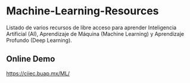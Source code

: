 # Machine-Learning-Resources
Listado de varios recursos de libre acceso para aprender Inteligencia Artificial (AI), Aprendizaje de Máquina (Machine Learning) y Aprendizaje Profundo (Deep Learning).


## Online Demo
https://ciiec.buap.mx/ML/
